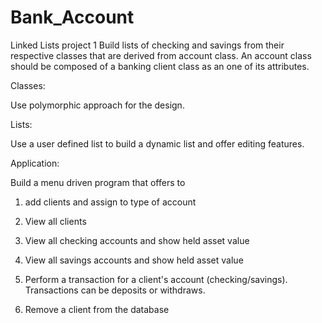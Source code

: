 # Bank_Account
Linked Lists project 1 
Build lists of checking and savings  from their respective classes that are derived from account class.  An account class should be composed of a banking client class as an one of its attributes.

Classes:

Use polymorphic approach for the design.

Lists:

Use a user defined list to build a dynamic list and offer editing features.

Application:

Build a menu driven program that offers to

1. add clients and assign to type of account

2. View all clients

3. View all checking accounts and show held asset value

4. View all savings accounts and show held asset value

5. Perform a transaction for a client's account (checking/savings).  Transactions can be deposits or withdraws.

6. Remove a client from the database

